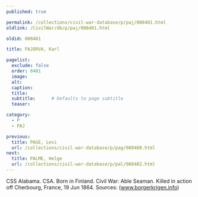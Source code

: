 ```yaml
---
published: true

permalink: /collections/civil-war-database/p/paj/008401.html
oldlink: /CivilWar/db/p/paj/008401.html

oldid: 008401

title: PAJORVA, Karl

pagelist:
  exclude: false
  order: 8401
  image: 
  alt:
  caption:
  title:
  subtitle:      # Defaults to page subtitle
  teaser:

category: 
  - P 
  - PAJ

previous:
  title: PAGE, Levi
  url: /collections/civil-war-database/p/pag/008400.html  
next:
  title: PALME, Helge
  url: /collections/civil-war-database/p/pal/008402.html   
---
```

CSS Alabama. CSA. Born in Finland. Civil War: Able Seaman. Killed in action off Cherbourg, France, 19 Jun 1864. Sources: (www.borgerkrigen.info)